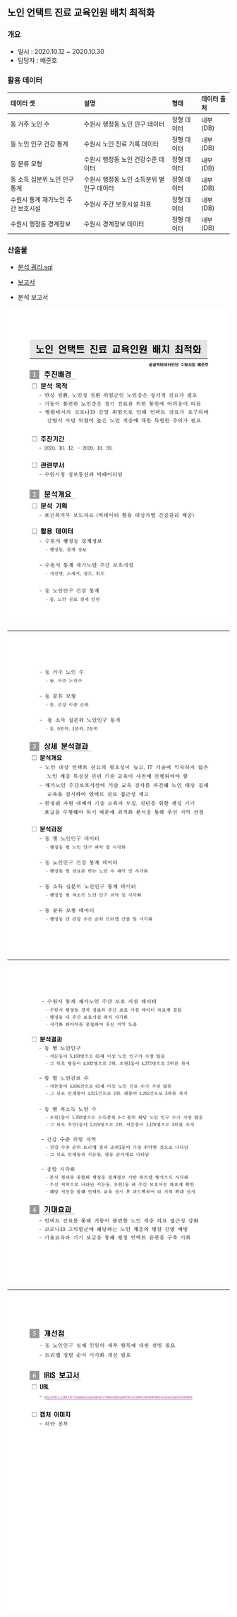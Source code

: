## 노인 언택트 진료 교육인원 배치 최적화

### 개요
- 일시 : 2020.10.12 ~ 2020.10.30
- 담당자 : 배준호

### 활용 데이터

| 데이터 셋            | 설명 | 형태 | 데이터 출처      |
| :-------------------- | :---- | :---------- | :--------------- |
| 동 거주 노인 수           | 수원시 행정동 노인 인구 데이터 | 정형 데이터 | 내부 (DB) |
| 동 노인 인구 건강 통계           | 수원시 노인 진료 기록 데이터 | 정형 데이터 | 내부 (DB) |
| 동 분류 모형           | 수원시 행정동 노인 건강수준 데이터 | 정형 데이터 | 내부 (DB) |
| 동 소득 십분위 노인 인구 통계           | 수원시 행정동 노인 소득분위 별 인구 데이터 | 정형 데이터 | 내부 (DB) |
| 수원시 통계 재가노인 주간 보호시설           | 수원시 주간 보호시설 좌표  | 정형 데이터 | 내부 (DB) |
| 수원시 행정동 경계정보           | 수원시 경계정보 데이터 | 정형 데이터 | 내부 (DB) |

### 산출물
-  [분석 쿼리.sql](https://github.com/juunho/Bigintern-2020/blob/5e57235d936bac482dfbda769dc7cfbd20604f47/Data%20Visualization/1.%20%EB%85%B8%EC%9D%B8%20%EC%96%B8%ED%83%9D%ED%8A%B8%20%EC%A7%84%EB%A3%8C%20%EA%B5%90%EC%9C%A1%EC%9D%B8%EC%9B%90%20%EB%B0%B0%EC%B9%98%20%EC%B5%9C%EC%A0%81%ED%99%94/%EB%B6%84%EC%84%9D%EC%BF%BC%EB%A6%AC.md)

- [보고서](https://github.com/juunho/Bigintern-2020/blob/9c688ec4089b720386a3ed49eaf5f840afeb1bca/Data%20Visualization/1.%20%EB%85%B8%EC%9D%B8%20%EC%96%B8%ED%83%9D%ED%8A%B8%20%EC%A7%84%EB%A3%8C%20%EA%B5%90%EC%9C%A1%EC%9D%B8%EC%9B%90%20%EB%B0%B0%EC%B9%98%20%EC%B5%9C%EC%A0%81%ED%99%94/IMAGE/README.md
)

- 분석 보고서
<img src= https://github.com/juunho/Bigintern-2020/blob/99a630fb8a86f86dae4110fe8ffc6bb4f931b927/Data%20Visualization/1.%20%EB%85%B8%EC%9D%B8%20%EC%96%B8%ED%83%9D%ED%8A%B8%20%EC%A7%84%EB%A3%8C%20%EA%B5%90%EC%9C%A1%EC%9D%B8%EC%9B%90%20%EB%B0%B0%EC%B9%98%20%EC%B5%9C%EC%A0%81%ED%99%94/IMAGE/IMG001.png>

---

<img src= https://github.com/juunho/Bigintern-2020/blob/99a630fb8a86f86dae4110fe8ffc6bb4f931b927/Data%20Visualization/1.%20%EB%85%B8%EC%9D%B8%20%EC%96%B8%ED%83%9D%ED%8A%B8%20%EC%A7%84%EB%A3%8C%20%EA%B5%90%EC%9C%A1%EC%9D%B8%EC%9B%90%20%EB%B0%B0%EC%B9%98%20%EC%B5%9C%EC%A0%81%ED%99%94/IMAGE/IMG002.png>

---

<img src= https://github.com/juunho/Bigintern-2020/blob/99a630fb8a86f86dae4110fe8ffc6bb4f931b927/Data%20Visualization/1.%20%EB%85%B8%EC%9D%B8%20%EC%96%B8%ED%83%9D%ED%8A%B8%20%EC%A7%84%EB%A3%8C%20%EA%B5%90%EC%9C%A1%EC%9D%B8%EC%9B%90%20%EB%B0%B0%EC%B9%98%20%EC%B5%9C%EC%A0%81%ED%99%94/IMAGE/IMG003.png>

---

<img src= https://github.com/juunho/Bigintern-2020/blob/99a630fb8a86f86dae4110fe8ffc6bb4f931b927/Data%20Visualization/1.%20%EB%85%B8%EC%9D%B8%20%EC%96%B8%ED%83%9D%ED%8A%B8%20%EC%A7%84%EB%A3%8C%20%EA%B5%90%EC%9C%A1%EC%9D%B8%EC%9B%90%20%EB%B0%B0%EC%B9%98%20%EC%B5%9C%EC%A0%81%ED%99%94/IMAGE/IMG004.png>
